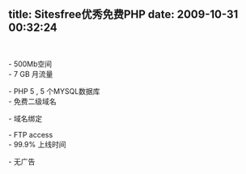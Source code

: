 title: Sitesfree优秀免费PHP
date: 2009-10-31 00:32:24
---

<p>
	&nbsp;</p>
<p>
	- 500Mb空间<br />
	- 7 GB 月流量</p>
<p>
	- PHP 5 , 5 个MYSQL数据库<br />
	- 免费二级域名</p>
<p>
	- 域名绑定</p>
<p>
	- FTP access<br />
	- 99.9% 上线时间</p>
<p>
	- 无广告</p>
